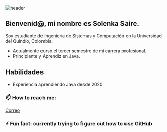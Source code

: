 
![header](https://capsule-render.vercel.app/api?type=waving&text=Hola!👋&animation=fadeIn&color=1:58d1b2,100:2755c2)


## Bienvenid@, mi nombre es Solenka Saire.

Soy estudiante de Ingeniería de Sistemas y Computación en la Universidad del Quindío, Colombia.
 
* Actualmente curso el tercer semestre de mi carrera profesional.
* Principiante y Aprendiz en Java.

## Habilidades 

* Experiencia aprendiendo Java desde 2020 


### 📫 How to reach me: 
[Correo](http://gmail.com)

### ⚡ Fun fact: currently trying to figure out how to use GitHub

